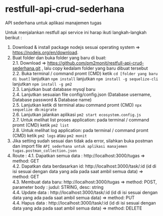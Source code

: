 # restfull-api-crud-sederhana
API sederhana untuk aplikasi manajemen tugas 

Untuk menjalankan restfull api service ini harap ikuti langkah-langkah berikut : 
1. Download & install package nodejs sesuai operating system => https://nodejs.org/en/download.
2. Buat folder dan buka folder yang baru di buat: <br>
    2.1. Download => https://github.com/pm2monit/restfull-api-crud-sederhana.git , lalu copy kedalam folder yang baru dibuat tersebut <br>
    2.2. Buka terminal / command promt (CMD) ketik `cd [folder yang baru di buat]` lanjutkan `npm install` lanjutkan `npm install -g sequelize-cli` lanjutkan `npm install -g pm2` <br>
    2.3. Lanjutkan buat database mysql baru <br>
    2.4. Lanjutkan sesuaian file config/config.json (Database username, Database password & Database name) <br>
    2.5. Lanjutkan ketik di terminal atau command promt (CMD) `npx sequelize db:migrate` <br>
    2.6. Lanjutkan jalankan aplikasi `pm2 start ecosystem.config.js` <br>
    2.7. Untuk melihat list proses application: pada terminal / command promt (CMD) ketik `pm2 list` <br>
    2.8. Untuk melihat log application: pada terminal / command promt (CMD) ketik `pm2 logs` atau `pm2 monit` <br>
3. Jika setting sudah sesuai dan tidak ada error, silahkan buka postman dan import file `API sederhana untuk aplikasi manajemen tugas.postman_collection.json`
4. Route : 
    4.1. Dapatkan semua data : http://localhost:3000/tugas => method: GET<br>
    4.2. Dapatkan data berdasarkan id: http://localhost:3000/task/:id (id di isi sesuai dengan data yang ada pada saat ambil semua data) => method: GET <br>
    4.3. Membuat data baru: http://localhost:3000/tugas => method: POST, parameter body : judul: STRING, desc: string <br>
    4.4. Update data : http://localhost:3000/task/:id (id di isi sesuai dengan data yang ada pada saat ambil semua data) => method: PUT <br>
    4.4. Hapus data : http://localhost:3000/task/:id (id di isi sesuai dengan data yang ada pada saat ambil semua data) => method: DELETE 

